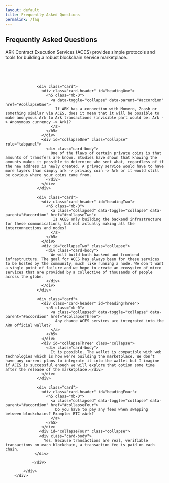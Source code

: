 ```yaml
---
layout: default
title: Frequently Asked Questions
permalink: /faq
---
```


<div class="spacial-features customFadeInUp" data-scroll="">
    <section class="container">
        <div class="row">
            <div class="col-12">
                <div class="header">
                    <h2>Frequently Asked Questions</h2>
                    <p>
                        ARK Contract Execution Services (ACES) provides simple protocols and 
                        tools for building a robust blockchain service marketplace.
                    </p>
                </div>
            </div>
        </div>
    </section>
</div>

<div class="faqs customFadeInUp" style="padding-top: 50px" data-scroll="">
    <section class="container">
        <div class="row">
            <div class="col-md-12">
                <div id="faq-accordion">
                
                  <div class="card">
                    <div class="card-header" id="headingOne">
                      <h5 class="mb-0">
                        <a data-toggle="collapse" data-parent="#accordion" href="#collapseOne">
                          If ARK has a connection with Monero, Zcash or something similar via ACES, does it mean that it will be possible to make anonymous Ark to Ark transactions (invisible part would be: Ark -> Anonymous currency -> Ark)?
                        </a>
                      </h5>
                    </div>
                    <div id="collapseOne" class="collapse" role="tabpanel">
                      <div class="card-body">
                        One of the flaws of certain private coins is that amounts of transfers are known. Studies have shown that knowing the amounts makes it possible to determine who sent what, regardless of if the new address is newly created. A privacy service would have to have more layers than simply ark -> privacy coin -> Ark or it would still be obvious where your coins came from.
                      </div>
                    </div>
                  </div>
                  
                  <div class="card">
                    <div class="card-header" id="headingTwo">
                      <h5 class="mb-0">
                        <a class="collapsed" data-toggle="collapse" data-parent="#accordion" href="#collapseTwo">
                         Is ACES only building the backend infrastructure for these communications, but not actually making all the interconnections and nodes? 
                        </a>
                      </h5>
                    </div>
                    <div id="collapseTwo" class="collapse">
                      <div class="card-body">
                        We will build both backend and frontend infrastructure. The goal for ACES has always been for these services to be hosted by the community, much like running a node. We don't want a single point of failure and we hope to create an ecosystem of micro services that are provided by a collective of thousands of people across the globe. 
                      </div>
                    </div>
                  </div>
                  
                  <div class="card">
                    <div class="card-header" id="headingThree">
                      <h5 class="mb-0">
                        <a class="collapsed" data-toggle="collapse" data-parent="#accordion" href="#collapseThree">
                          Any chance ACES services are integrated into the ARK official wallet?
                        </a>
                      </h5>
                    </div>
                    <div id="collapseThree" class="collapse">
                      <div class="card-body">
                        It is possible. The wallet is compatible with web technologies which is how we’re building the marketplace. We don’t have any current plans to integrate it into the wallet but I imagine if ACES is successful enough we will explore that option some time after the release of the marketplace.</div>
                    </div>
                  </div>
                  
                  <div class="card">
                    <div class="card-header" id="headingFour">
                      <h5 class="mb-0">
                        <a class="collapsed" data-toggle="collapse" data-parent="#accordion" href="#collapseFour">
                          Do you have to pay any fees when swapping between blockchains? Example: BTC->Ark?
                        </a>
                      </h5>
                    </div>
                   <div id="collapseFour" class="collapse">
                   <div class="card-body">
                     Yes. Because transactions are real, verifiable transactions on each blockchain, a transaction fee is paid on each chain.
                 </div>
                                  
                </div>
            
            </div>
        </div>
</div>

